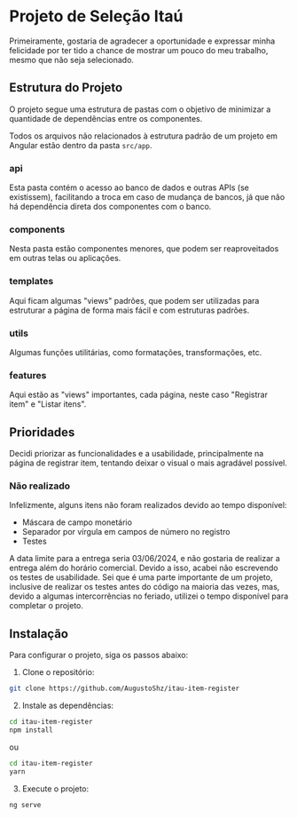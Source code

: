 # Projeto de Seleção Itaú

Primeiramente, gostaria de agradecer a oportunidade e expressar minha felicidade por ter tido a chance de mostrar um pouco do meu trabalho, mesmo que não seja selecionado.

## Estrutura do Projeto

O projeto segue uma estrutura de pastas com o objetivo de minimizar a quantidade de dependências entre os componentes.

Todos os arquivos não relacionados à estrutura padrão de um projeto em Angular estão dentro da pasta `src/app`.

### api

Esta pasta contém o acesso ao banco de dados e outras APIs (se existissem), facilitando a troca em caso de mudança de bancos, já que não há dependência direta dos componentes com o banco.

### components

Nesta pasta estão componentes menores, que podem ser reaproveitados em outras telas ou aplicações.

### templates

Aqui ficam algumas "views" padrões, que podem ser utilizadas para estruturar a página de forma mais fácil e com estruturas padrões.

### utils

Algumas funções utilitárias, como formatações, transformações, etc.

### features

Aqui estão as "views" importantes, cada página, neste caso "Registrar item" e "Listar itens".

## Prioridades

Decidi priorizar as funcionalidades e a usabilidade, principalmente na página de registrar item, tentando deixar o visual o mais agradável possível.

### Não realizado

Infelizmente, alguns itens não foram realizados devido ao tempo disponível:

- Máscara de campo monetário
- Separador por vírgula em campos de número no registro
- Testes

A data limite para a entrega seria 03/06/2024, e não gostaria de realizar a entrega além do horário comercial. Devido a isso, acabei não escrevendo os testes de usabilidade. Sei que é uma parte importante de um projeto, inclusive de realizar os testes antes do código na maioria das vezes, mas, devido a algumas intercorrências no feriado, utilizei o tempo disponível para completar o projeto.

## Instalação

Para configurar o projeto, siga os passos abaixo:

1. Clone o repositório:

```bash
git clone https://github.com/AugustoShz/itau-item-register
```

2. Instale as dependências:

```bash
cd itau-item-register
npm install
```

ou

```bash
cd itau-item-register
yarn
```

3. Execute o projeto:

```bash
ng serve 
```

